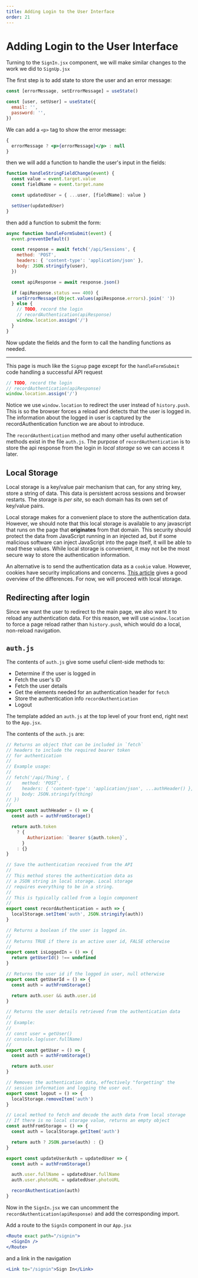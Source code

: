```yaml
---
title: Adding Login to the User Interface
order: 21
---
```


# Adding Login to the User Interface

Turning to the `SignIn.jsx` component, we will make similar changes to the work
we did to `SignUp.jsx`

The first step is to add state to store the user and an error message:

```javascript
const [errorMessage, setErrorMessage] = useState()

const [user, setUser] = useState({
  email: '',
  password: '',
})
```

We can add a `<p>` tag to show the error message:

```jsx
{
  errorMessage ? <p>{errorMessage}</p> : null
}
```

then we will add a function to handle the user's input in the fields:

```javascript
function handleStringFieldChange(event) {
  const value = event.target.value
  const fieldName = event.target.name

  const updatedUser = { ...user, [fieldName]: value }

  setUser(updatedUser)
}
```

then add a function to submit the form:

```javascript
async function handleFormSubmit(event) {
  event.preventDefault()

  const response = await fetch('/api/Sessions', {
    method: 'POST',
    headers: { 'content-type': 'application/json' },
    body: JSON.stringify(user),
  })

  const apiResponse = await response.json()

  if (apiResponse.status === 400) {
    setErrorMessage(Object.values(apiResponse.errors).join(' '))
  } else {
    // TODO, record the login
    // recordAuthentication(apiResponse)
    window.location.assign('/')
  }
}
```

Now update the fields and the form to call the handling functions as needed.

---

This page is much like the `Signup` page except for the `handleFormSubmit` code
handling a successful API request

```javascript
// TODO, record the login
// recordAuthentication(apiResponse)
window.location.assign('/')
```

Notice we use `window.location` to redirect the user instead of `history.push`.
This is so the browser forces a reload and detects that the user is logged in.
The information about the logged in user is captured by the recordAuthentication
function we are about to introduce.

The `recordAuthentication` method and many other useful authentication methods
exist in the file `auth.js`. The purpose of `recordAuthentication` is to store
the api response from the login in _local storage_ so we can access it later.

## Local Storage

Local storage is a key/value pair mechanism that can, for any string key, store
a string of data. This data is persistent across sessions and browser restarts.
The storage is _per site_, so each domain has its own set of key/value pairs.

Local storage makes for a convenient place to store the authentication data.
However, we should note that this local storage is available to any javascript
that runs on the page that **originates** from that domain. This security should
protect the data from JavaScript running in an injected ad, but if some
malicious software can inject JavaScript into the page itself, it will be able
to read these values. While local storage is convenient, it may not be the most
secure way to store the authentication information.

An alternative is to send the authentication data as a `cookie` value. However,
cookies have security implications and concerns.
[This article](https://stormpath.com/blog/where-to-store-your-jwts-cookies-vs-html5-web-storage)
gives a good overview of the differences. For now, we will proceed with local
storage.

## Redirecting after login

Since we want the user to redirect to the main page, we also want it to reload
any authentication data. For this reason, we will use `window.location` to force
a page reload rather than `history.push`, which would do a local, non-reload
navigation.

## `auth.js`

The contents of `auth.js` give some useful client-side methods to:

- Determine if the user is logged in
- Fetch the user's ID
- Fetch the user details
- Get the elements needed for an authentication header for `fetch`
- Store the authentication info `recordAuthentication`
- Logout

The template added an `auth.js` at the top level of your front end, right next
to the `App.jsx`.

The contents of the `auth.js` are:

```javascript
// Returns an object that can be included in `fetch`
// headers to include the required bearer token
// for authentication
//
// Example usage:
//
// fetch('/api/Thing', {
//    method: 'POST',
//    headers: { 'content-type': 'application/json', ...authHeader() },
//    body: JSON.stringify(thing)
// })
//
export const authHeader = () => {
  const auth = authFromStorage()

  return auth.token
    ? {
        Authorization: `Bearer ${auth.token}`,
      }
    : {}
}

// Save the authentication received from the API
//
// This method stores the authentication data as
// a JSON string in local storage. Local storage
// requires everything to be in a string.
//
// This is typically called from a login component
//
export const recordAuthentication = auth => {
  localStorage.setItem('auth', JSON.stringify(auth))
}

// Returns a boolean if the user is logged in.
//
// Returns TRUE if there is an active user id, FALSE otherwise
//
export const isLoggedIn = () => {
  return getUserId() !== undefined
}

// Returns the user id if the logged in user, null otherwise
export const getUserId = () => {
  const auth = authFromStorage()

  return auth.user && auth.user.id
}

// Returns the user details retrieved from the authentication data
//
// Example:
//
// const user = getUser()
// console.log(user.fullName)
//
export const getUser = () => {
  const auth = authFromStorage()

  return auth.user
}

// Removes the authentication data, effectively "forgetting" the
// session information and logging the user out.
export const logout = () => {
  localStorage.removeItem('auth')
}

// Local method to fetch and decode the auth data from local storage
// If there is no local storage value, returns an empty object
const authFromStorage = () => {
  const auth = localStorage.getItem('auth')

  return auth ? JSON.parse(auth) : {}
}

export const updateUserAuth = updatedUser => {
  const auth = authFromStorage()

  auth.user.fullName = updatedUser.fullName
  auth.user.photoURL = updatedUser.photoURL

  recordAuthentication(auth)
}
```

Now in the `SignIn.jsx` we can uncomment the `recordAuthentication(apiResponse)`
and add the corresponding import.

Add a route to the `SignIn` component in our `App.jsx`

```jsx
<Route exact path="/signin">
  <SignIn />
</Route>
```

and a link in the navigation

```jsx
<Link to="/signin">Sign In</Link>
```

<GithubCommitViewer repo="suncoast-devs/TacoTuesday" commit="b15644571a55a4394b76fc40ba825b480a9ad387" />
